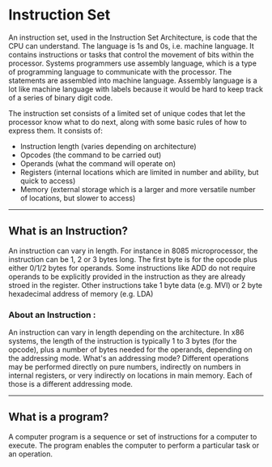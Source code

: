 # Instruction Set

An instruction set, used in the Instruction Set Architecture, is code that the CPU can understand. The language is 1s and 0s, i.e. machine language. It contains instructions or tasks that control the movement of bits within the processor. Systems programmers use assembly language, which is a type of programming language to communicate with the processor. The statements are assembled into machine language. Assembly language is a lot like machine language with labels because it would be hard to keep track of a series of binary digit code.

The instruction set consists of a limited set of unique codes that let the processor know what to do next, along with some basic rules of how to express them. It consists of:

* Instruction length (varies depending on architecture)
* Opcodes (the command to be carried out)
* Operands (what the command will operate on)
* Registers (internal locations which are limited in number and ability, but quick to access)
* Memory (external storage which is a larger and more versatile number of locations, but slower to access)


------------


## What is an Instruction?

An instruction can vary in length. For instance in 8085 microprocessor, the instruction can be 1, 2 or 3 bytes long. The first byte is for the opcode plus either 0/1/2 bytes for operands. Some instructions like ADD do not require operands to be explicitly provided in the instruction as they are already stroed in the register. Other instructions take 1 byte data (e.g. MVI) or 2 byte hexadecimal address of memory (e.g. LDA)




### About an Instruction :

An instruction can vary in length depending on the architecture. In x86 systems, the length of the instruction is typically 1 to 3 bytes (for the opcode), plus a number of bytes needed for the operands, depending on the addressing mode. What's an addressing mode? Different operations may be performed directly on pure numbers, indirectly on numbers in internal registers, or very indirectly on locations in main memory. Each of those is a different addressing mode.

------------


## What is a program?

A computer program is a sequence or set of instructions for a computer to execute. The program enables the computer to perform a particular task or an operation.

